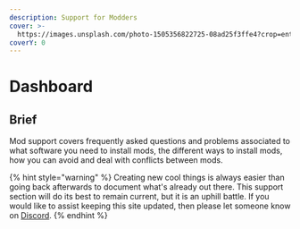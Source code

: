 ```yaml
---
description: Support for Modders
cover: >-
  https://images.unsplash.com/photo-1505356822725-08ad25f3ffe4?crop=entropy&cs=tinysrgb&fm=jpg&ixid=MnwxOTcwMjR8MHwxfHNlYXJjaHw1fHx5ZWxsb3d8ZW58MHx8fHwxNjY3NzAyMzgz&ixlib=rb-4.0.3&q=80
coverY: 0
---
```


# Dashboard

## Brief

Mod support covers frequently asked questions and problems associated to what software you need to install mods, the different ways to install mods, how you can avoid and deal with conflicts between mods.

{% hint style="warning" %}
Creating new cool things is always easier than going back afterwards to document what's already out there. This support section will do its best to remain current, but it is an uphill battle. If you would like to assist keeping this site updated, then please let someone know on [Discord](community-links.md).
{% endhint %}

